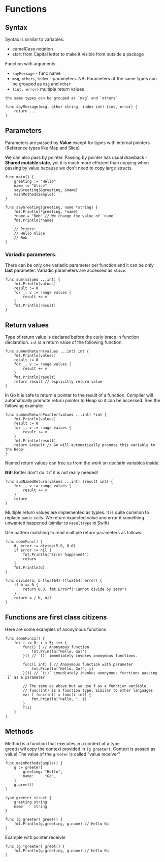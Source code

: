 # Functions

## Syntax

Syntax is similar to variables:
- camelCase notation
- start from Capital letter to make it visible from outside a package

Function with arguments:

- `sayMessage` - func name
- `msg`, `others`, `index` - parameters. NB: Parameters of the same types can be grouped as `msg` and `other`
- `(int, error)` multiple return values

```
the same types can be grouped as `msg` and `others`

func sayMessage(msg, other string, index int) (int, error) {
	return ...
}
```

## Parameters
Parameters are passed by **Value** except for types with internal pointers (Reference types like Map and Slice)

We can also pass by pointer. Passing by pointer has usual drawback - **Shared mutable state**, yet it is much more efficient than copying when passing by value because we don't need to copy large structs.


```
func main() {
	greeting := "Hello"
	name := "Alice"
	sayGreeting(&greeting, &name)
	mainMethodsSample()
}

func sayGreeting(greeting, name *string) {
	fmt.Println(*greeting, *name)
	*name = "Bob" // We change the value of `name`
	fmt.Println(*name)

	// Prints:
	// Hello Alice
	// Bob
}
```

### Variadic parameters. 

There can be only one variadic parameter per function and it can be only **last** parameter. Variadic parameters are accessed as **`slice`**:

```
func sum(values ...int) {
	fmt.Println(values)
	result := 0
	for _, v := range values {
		result += v
	}
	fmt.Println(result)
}
```

## Return values
Type of return value is declared before the curly brace in function declaration. `int` is a return value of the following function:

```
func sumAndReturn(values ...int) int {
	fmt.Println(values)
	result := 0
	for _, v := range values {
		result += v
	}
	fmt.Println(result)
	return result // explicitly return value
}
```

In Go it is safe to return a pointer to the result of a function. Compiler will automatically promote return pointer to Heap so it can be accessed. See the following example:

```
func sumAndReturnPointer(values ...int) *int {
	fmt.Println(values)
	result := 0
	for _, v := range values {
		result += v
	}
	fmt.Println(result)
	return &result // Go will automatically promote this variable to the Heap!
}
```

Named return values can free us from the work on declarin variables inside.

**NB!** Better don't do it if it is not really needed!

```
func sumNamedReturn(values ...int) (result int) {
	for _, v := range values {
		result += v
	}
	return
}
```


Multiple return values are implemented as typles. It is quite common to replace `panic` calls. We return expected value and error if something unwanted happened (similar to `ResultType` in Swift)

Use pattern matching to read multiple return parameters as follows:

```
func someFunc() {
	d, error := divide(5.0, 0.0)
	if error != nil {
		fmt.Println("Error happened!")
		return
	}
	fmt.Println(d)
}

func divide(a, b float64) (float64, error) {
	if b == 0 {
		return 0.0, fmt.Errorf("Cannot divide by zero")
	}
	return a / b, nil
}
```

## Functions are first class citizens

Here are some examples of anonymous functions

```
func someFunc1() {
	for i := 0; i < 5; i++ {
		func() { // Anonymous function
			fmt.Println("Hello, Go!")
		}() // `()` immediately invokes anonymous functions.

		func(i int) { // Anonymous function with parameter
			fmt.Println("Hello, Go!", i)
		}(i) // `(i)` immediately invokes anonymous functions passing `i` as a parameter

		// The same as above but we use f as a function variable.
		// func(int) is a function type. Similar to other languages
		var f func(int) = func(i int) {
			fmt.Println("Hello, ", i)
		}
		f(i)
	}
}
```

## Methods

Method is a function that executes in a context of a type   
greet() wil copy the context provided in `(g greeter)`. Context is passed as value!
The value of the `greeter` is called "value receiver"

```
func mainMethodsSample() {
	g := greeter{
		greeting: "Hello",
		name:     "Go",
	}
	g.greet()
}

type greeter struct {
	greeting string
	name     string
}

func (g greeter) greet() {
	fmt.Println(g.greeting, g.name) // Hello Go
}
```

Example with pointer receiver

```
func (g *greeter) greet() {
	fmt.Println(g.greeting, g.name) // Hello Go
}
```